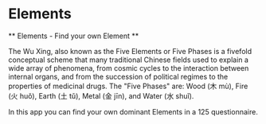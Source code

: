 # Elements
** Elements - Find your own Element **

The Wu Xing, also known as the Five Elements or Five Phases is a fivefold conceptual scheme that many traditional Chinese fields used to explain a wide array of phenomena, from cosmic cycles to the interaction between internal organs, and from the succession of political regimes to the properties of medicinal drugs. 
The "Five Phases" are:
Wood (木 mù), 
Fire (火 huǒ), 
Earth (土 tǔ), 
Metal (金 jīn), 
and Water (水 shuǐ). 

In this app you can find your own dominant Elements in a 125 questionnaire.
